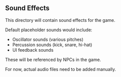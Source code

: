 ## Sound Effects

This directory will contain sound effects for the game.

Default placeholder sounds would include:
- Oscillator sounds (various pitches)
- Percussion sounds (kick, snare, hi-hat)
- UI feedback sounds

These will be referenced by NPCs in the game.

For now, actual audio files need to be added manually.